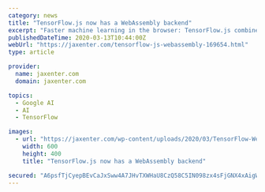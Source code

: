 ```yaml
---
category: news
title: "TensorFlow.js now has a WebAssembly backend"
excerpt: "Faster machine learning in the browser: TensorFlow.js combines ML and JavaScript, and now the open source library works with a brand-new WebAssembly backend! It offers an alternative to the WebGL backend to provide benefits in certain use cases."
publishedDateTime: 2020-03-13T10:44:00Z
webUrl: "https://jaxenter.com/tensorflow-js-webassembly-169654.html"
type: article

provider:
  name: jaxenter.com
  domain: jaxenter.com

topics:
  - Google AI
  - AI
  - TensorFlow

images:
  - url: "https://jaxenter.com/wp-content/uploads/2020/03/TensorFlow-WebAssembly.jpg"
    width: 600
    height: 400
    title: "TensorFlow.js now has a WebAssembly backend"

secured: "A6psfTjCyepBEvCaJxSww4A7JHvTXWHaU8CzQ58C5IN098zx4sFjGNX4xAigWDIiPJ7vWkcHCNitpBSR5VEq4wza4vpzxeHIx/HAP3mrd5J4gb/RXCDHAnPiWANwJg3ago67FyAhKCGmbPMM+9Gb5UXXuVdrcWb7wuWHlgUxXe3ttGvT1kxeTldjkJmoznxVfaJNLO7PdcdRtJivQ+lrLHSYB0Sl+1xSSLcVDc6AEZ2xyrBBOfW0MYZoNCRjO3WLviLlW6DxDC6QQ86Hnd7exfQdJCU28Aqk8SsCuC9XkZqG8MrOVYLir9FBFP2wA14C;ymXsU4d599CbRKJ0oInm/A=="
---
```


